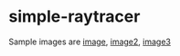 # simple-raytracer

Sample images are [image](https://github.com/0V/simple-raytracer/tree/master/src/study/image),
[image2](https://github.com/0V/simple-raytracer/tree/master/src/study/image2),
[image3](https://github.com/0V/simple-raytracer/tree/master/src/study/image3)
